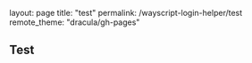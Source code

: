 layout: page
title: "test"
permalink: /wayscript-login-helper/test
remote_theme: "dracula/gh-pages"
## Test
